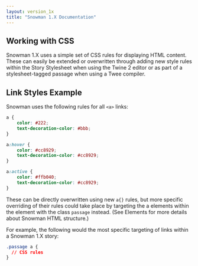```yaml
---
layout: version_1x
title: "Snowman 1.X Documentation"
---
```


## Working with CSS

Snowman 1.X uses a simple set of CSS rules for displaying HTML content. These can easily be extended or overwritten through adding new style rules within the Story Stylesheet when using the Twine 2 editor or as part of a stylesheet-tagged passage when using a Twee compiler.

## Link Styles Example

Snowman uses the following rules for all `<a>` links:

```css
a {
    color: #222;
    text-decoration-color: #bbb;
}

a:hover {
    color: #cc8929;
    text-decoration-color: #cc8929;
}

a:active {
    color: #ffb040;
    text-decoration-color: #cc8929;
}
```

These can be directly overwritten using new `a{}` rules, but more specific overriding of their rules could take place by targeting the a elements within the element with the class `passage` instead. (See Elements for more details about Snowman HTML structure.)

For example, the following would the most specific targeting of links within a Snowman 1.X story:

```css
.passage a {
  // CSS rules
}
```

